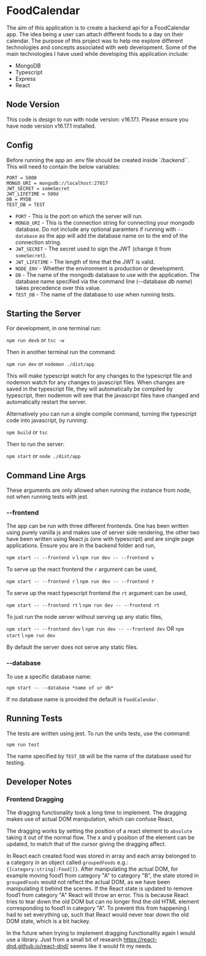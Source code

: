 # FoodCalendar
The aim of this application is to create a backend api for a FoodCalendar app. The idea being a user can attach different foods to a day on their calendar. The purpose of this project was to help me explore different technologies and concepts associated with web development. Some of the main technologies I have used while developing this application include: 

- MongoDB
- Typescript
- Express
- React 

## Node Version
This code is design to run with node version: v16.17.1. Please ensure you have node version v16.17.1 installed.

## Config
Before running the app an .env file should be created inside `/backend``. This will need to contain the below variables:

```
PORT = 5000
MONGO_URI = mongodb://localhost:27017
JWT_SECRET = someSecret
JWT_LIFETIME = 500d
DB = MYDB
TEST_DB = TEST
```

- `PORT` - This is the port on which the server will run.
- `MONGO_URI` - This is the connection string for connecting your mongodb database. Do not include any optional paramters if running with `--database` as the app will add the database name on to the end of the connection string.
- `JWT_SECRET` - The secret used to sign the JWT (change it from `someSecret`).
- `JWT_LIFETIME` - The length of time that the JWT is valid.
- `NODE_ENV` - Whether the environment is production or development.
- `DB` - The name of the mongodb database to use with the application. The database name specified via the command line (--database *db name*) takes precedence over this value.
- `TEST_DB` - The name of the database to use when running tests.

## Starting the Server
For development, in one terminal run:

`npm run devb` or `tsc -w`

Then in another terminal run the command: 

`npm run dev` or `nodemon ./dist/app`

This will make typescript watch for any changes to the typescript file and nodemon watch for any changes to javascript files. When changes are saved in the typescript file, they will automatically be compiled by typescript, then nodemon will see that the javascript files have changed and automatically restart the server. 

Alternatively you can run a single compile command, turning the typescript code into javascript, by running:

`npm build` or `tsc`

Then to run the server: 

`npm start` or `node ./dist/app`

## Command Line Args
These arguments are only allowed when running the instance from node, not when running tests with jest.

### --frontend
The app can be run with three different frontends. One has been written using purely vanilla js and makes use of server side rendering, the other two have been written using React js (one with typescript) and are single page applications. Ensure you are in the backend folder and run,

`npm start -- --frontend v` \ `npm run dev -- --frontend v` 

To serve up the react frontend the `r` argument can be used, 

`npm start -- --frontend r` \ `npm run dev -- --frontend r`

To serve up the react typescript frontend the `rt` argument can be used, 

`npm start -- --frontend rt` \ `npm run dev -- --frontend rt`

To just run the node server without serving up any static files,

`npm start -- --frontend dev` \ `npm run dev -- --frontend dev` OR `npm start` \ `npm run dev`

By default the server does not serve any static files.

### --database

To use a specific database name: 

`npm start -- --database *name of ur db*`

If no database name is provided the default is `FoodCalendar`. 

## Running Tests
The tests are written using jest. To run the units tests, use the command: 

`npm run test`

The name specified by `TEST_DB` will be the name of the database used for testing.

## Developer Notes

### Frontend Dragging
The dragging functionality took a long time to implement. The dragging makes use of actual DOM manipulation, which can confuse React.

The dragging works by setting the position of a react element to `absolute` taking it out of the normal flow. The x and y position of the element can be updated,
to match that of the cursor giving the dragging affect. 

In React each created food was stored in array and each array belonged to a category in an object called `groupedFoods` e.g.: `{[category:string]:Food[]}`. After manipulating the actual
DOM, for example moving food1 from category "A" to category "B", the state stored in `groupedFoods` would not reflect the actual DOM, as we have been manipulating it behind the scenes. If the React state is updated to remove food1 from category "A" React will throw an error. This is because React tries to tear down the old DOM but can no longer find the old HTML element corresponding to food1 in category "A". To prevent this from happening I had to set everything up, such that React would never tear down the old DOM state, which is a bit hackey. 

In the future when trying to implement dragging functionality again I would use a library. Just from a small bit of research https://react-dnd.github.io/react-dnd/ seems like it would fit my needs.